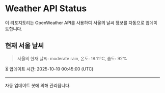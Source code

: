 
# Weather API Status

이 리포지토리는 OpenWeather API를 사용하여 서울의 날씨 정보를 자동으로 업데이트합니다.

## 현재 서울 날씨
> 서울의 현재 날씨: moderate rain, 온도: 18.11°C, 습도: 92%

⏳ 업데이트 시간: 2025-10-10 00:45:00 (UTC)

---
자동 업데이트 봇에 의해 관리됩니다.
